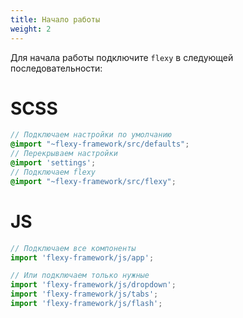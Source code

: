 ```yaml
---
title: Начало работы
weight: 2
---
```


Для начала работы подключите `flexy` в следующей последовательности:

# SCSS

```scss
// Подключаем настройки по умолчанию
@import "~flexy-framework/src/defaults";
// Перекрываем настройки
@import 'settings';
// Подключаем flexy
@import "~flexy-framework/src/flexy";
```

# JS

```js
// Подключаем все компоненты
import 'flexy-framework/js/app';

// Или подключаем только нужные
import 'flexy-framework/js/dropdown';
import 'flexy-framework/js/tabs';
import 'flexy-framework/js/flash';
```